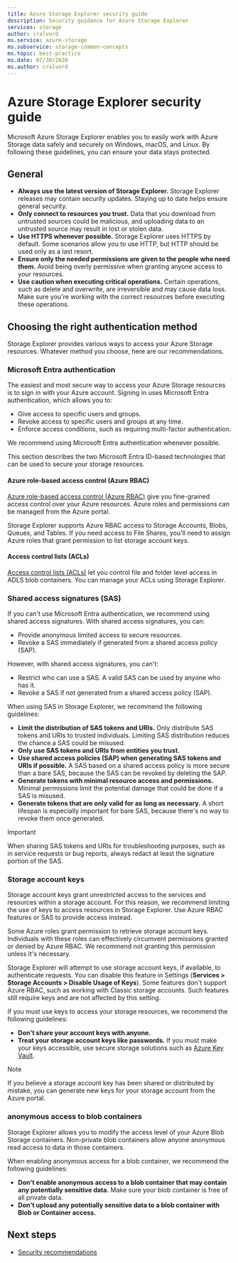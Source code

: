 ```yaml
---
title: Azure Storage Explorer security guide
description: Security guidance for Azure Storage Explorer
services: storage
author: cralvord
ms.service: azure-storage
ms.subservice: storage-common-concepts
ms.topic: best-practice
ms.date: 07/30/2020
ms.author: cralvord
---
```


# Azure Storage Explorer security guide

Microsoft Azure Storage Explorer enables you to easily work with Azure Storage data safely and securely on Windows, macOS, and Linux. By following these guidelines, you can ensure your data stays protected.

## General

- **Always use the latest version of Storage Explorer.** Storage Explorer releases may contain security updates. Staying up to date helps ensure general security.
- **Only connect to resources you trust.** Data that you download from untrusted sources could be malicious, and uploading data to an untrusted source may result in lost or stolen data.
- **Use HTTPS whenever possible.** Storage Explorer uses HTTPS by default. Some scenarios allow you to use HTTP, but HTTP should be used only as a last resort.
- **Ensure only the needed permissions are given to the people who need them.** Avoid being overly permissive when granting anyone access to your resources.
- **Use caution when executing critical operations.** Certain operations, such as delete and overwrite, are irreversible and may cause data loss. Make sure you're working with the correct resources before executing these operations.

## Choosing the right authentication method

Storage Explorer provides various ways to access your Azure Storage resources. Whatever method you choose, here are our recommendations.

<a name='azure-ad-authentication'></a>

### Microsoft Entra authentication

The easiest and most secure way to access your Azure Storage resources is to sign in with your Azure account. Signing in uses Microsoft Entra authentication, which allows you to:

- Give access to specific users and groups.
- Revoke access to specific users and groups at any time.
- Enforce access conditions, such as requiring multi-factor authentication.

We recommend using Microsoft Entra authentication whenever possible.

This section describes the two Microsoft Entra ID-based technologies that can be used to secure your storage resources.

#### Azure role-based access control (Azure RBAC)

[Azure role-based access control (Azure RBAC)](../../role-based-access-control/overview.md) give you fine-grained access control over your Azure resources. Azure roles and permissions can be managed from the Azure portal.

Storage Explorer supports Azure RBAC access to Storage Accounts, Blobs, Queues, and Tables. If you need access to File Shares, you'll need to assign Azure roles that grant permission to list storage account keys.

#### Access control lists (ACLs)

[Access control lists (ACLs)](../blobs/data-lake-storage-access-control.md) let you control file and folder level access in ADLS blob containers. You can manage your ACLs using Storage Explorer.

### Shared access signatures (SAS)

If you can't use Microsoft Entra authentication, we recommend using shared access signatures. With shared access signatures, you can:

- Provide anonymous limited access to secure resources.
- Revoke a SAS immediately if generated from a shared access policy (SAP).

However, with shared access signatures, you can't:

- Restrict who can use a SAS. A valid SAS can be used by anyone who has it.
- Revoke a SAS if not generated from a shared access policy (SAP).

When using SAS in Storage Explorer, we recommend the following guidelines:

- **Limit the distribution of SAS tokens and URIs.** Only distribute SAS tokens and URIs to trusted individuals. Limiting SAS distribution reduces the chance a SAS could be misused.
- **Only use SAS tokens and URIs from entities you trust.**
- **Use shared access policies (SAP) when generating SAS tokens and URIs if possible.** A SAS based on a shared access policy is more secure than a bare SAS, because the SAS can be revoked by deleting the SAP.
- **Generate tokens with minimal resource access and permissions.** Minimal permissions limit the potential damage that could be done if a SAS is misused.
- **Generate tokens that are only valid for as long as necessary.** A short lifespan is especially important for bare SAS, because there's no way to revoke them once generated.

> [!IMPORTANT]
> When sharing SAS tokens and URIs for troubleshooting purposes, such as in service requests or bug reports, always redact at least the signature portion of the SAS.

### Storage account keys

Storage account keys grant unrestricted access to the services and resources within a storage account. For this reason, we recommend limiting the use of keys to access resources in Storage Explorer. Use Azure RBAC features or SAS to provide access instead.

Some Azure roles grant permission to retrieve storage account keys. Individuals with these roles can effectively circumvent permissions granted or denied by Azure RBAC. We recommend not granting this permission unless it's necessary.

Storage Explorer will attempt to use storage account keys, if available, to authenticate requests. You can disable this feature in Settings (**Services > Storage Accounts > Disable Usage of Keys**). Some features don't support Azure RBAC, such as working with Classic storage accounts. Such features still require keys and are not affected by this setting.

If you must use keys to access your storage resources, we recommend the following guidelines:

- **Don't share your account keys with anyone.**
- **Treat your storage account keys like passwords.** If you must make your keys accessible, use secure storage solutions such as [Azure Key Vault](https://azure.microsoft.com/services/key-vault/).

> [!NOTE]
> If you believe a storage account key has been shared or distributed by mistake, you can generate new keys for your storage account from the Azure portal.

### anonymous access to blob containers

Storage Explorer allows you to modify the access level of your Azure Blob Storage containers. Non-private blob containers allow anyone anonymous read access to data in those containers.

When enabling anonymous access for a blob container, we recommend the following guidelines:

- **Don't enable anonymous access to a blob container that may contain any potentially sensitive data.** Make sure your blob container is free of all private data.
- **Don't upload any potentially sensitive data to a blob container with Blob or Container access.**

## Next steps

- [Security recommendations](../blobs/security-recommendations.md)

